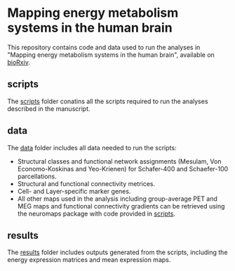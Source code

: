 # Mapping energy metabolism systems in the human brain
This repository contains code and data used to run the analyses in "Mapping energy metabolism systems in the human brain", available on [bioRxiv](https://doi.org/10.1101/2025.03.17.643763). 

## scripts
The [scripts](scripts/) folder conatins all the scripts required to run the analyses described in the manuscript.

## data
The [data](data/) folder includes all data needed to run the scripts:
- Structural classes and functional network assignments (Mesulam, Von Economo-Koskinas and Yeo-Krienen) for Schafer-400 and Schaefer-100 parcellations.
- Structural and functional connectivity metrices.
- Cell- and Layer-specific marker genes.
- All other maps used in the analysis including group-average PET and MEG maps and functional connectivity gradients can be retrieved using the neuromaps package with code provided in [scripts](scripts/s14_prepare_brain_maps.py).

## results
The [results](results/) folder includes outputs generated from the scripts, including the energy expression matrices and mean expression maps.
